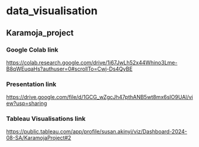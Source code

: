 # data_visualisation
## Karamoja_project
### Google Colab link
https://colab.research.google.com/drive/1i67JwLh52x44Whino3Lme-B8qWEuqaHs?authuser=0#scrollTo=Cwj-Ds4QyBE
### Presentation link
https://drive.google.com/file/d/1GCG_wZgcJh47pthANB5wt8mx6sIO9UAl/view?usp=sharing
 ### Tableau Visualisations link
https://public.tableau.com/app/profile/susan.akinyi/viz/Dashboard-2024-08-SA/KaramojaProject#2
